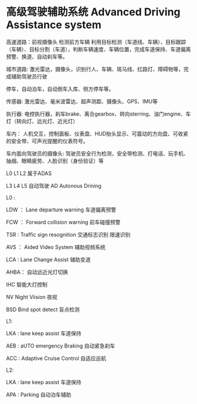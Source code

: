 # 高级驾驶辅助系统 Advanced Driving Assistance system

高速道路：前视摄像头 检测前方车辆 利用目标检测（车道线、车辆）、目标跟踪（车辆）、目标分割（车道），判断车辆速度、车辆位置，完成车道保持、车道偏离预警、换道、自动刹车等。

城市道路: 激光雷达，摄像头，识别行人、车辆、斑马线、红路灯、障碍物等，完成辅助驾驶员行驶

停车，自动泊车，自动倒车入库、侧方停车等。

传感器: 激光雷达、毫米波雷达、超声测距、摄像头、GPS、IMU等

执行器: 电控执行器，刹车brake、离合gearbox、转向sterring、油门engine、车灯（转向灯、远光灯、近光灯）

车内：  人机交互，控制面板、仪表盘、HUD抬头显示、可震动的方向盘、可收紧的安全带、可声光提醒的仪表符号。

车内面向驾驶员的摄像头: 驾驶员安全行为检测，安全带检测、打电话、玩手机、抽烟、眼睛疲劳、人脸识别（身份验证）等


L0 L1 L2 属于ADAS

L3 L4 L5 自动驾驶 AD  Autonous Drining


L0 :

LDW ： Lane departure warning     车道偏离预警

FCW ： Forward collision warning  前车碰撞预警

TSR :  Traffic sign resognition   交通标志识别  限速识别

AVS ： Aided Video System        辅助视频系统

LCA :  Lane Change Assist        辅助变道

AHBA：  自动远近光灯切换

IHC     智能大灯控制

NV      Night Viision   夜视

BSD    Bind spot detect   盲点检测



L1:

LKA : lane keep assist   车道保持

AEB : aUTO emergency Braking   自动紧急刹车

ACC : Adaptive Cruise Control  自适应巡航

L2:

LKA : lane keep assist   车道保持

APA : Parking            自动泊车辅助











